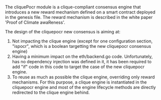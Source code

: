 The cliquePocr module is a clique-compliant consensus engine that introduces a new reward mechanism defined on a smart contract deployed in the genesis file.
The reward mechanism is described in the white paper 'Proof of Climate awaReness'.

The design of the cliquepocr new consensus is aiming at:
1. Not impacting the clique engine (except for one configuration section, "ispocr", which is a boolean targetting the new cliquepocr consensus engine)
2. Having a minimum impact on the eth/backend.go code. Unfortunately, has no dependency injection was defined in it, it has been required to add "if" code in this code to target the case of the new cliquepocr engine.
3. To reuse as much as possible the clique engine, overriding only reward mechanisms. For this purpose, a clique engine is instantiated in the cliquepocr engine and most of the engine lifecycle methods are directly redirected to the clique engine behind.

